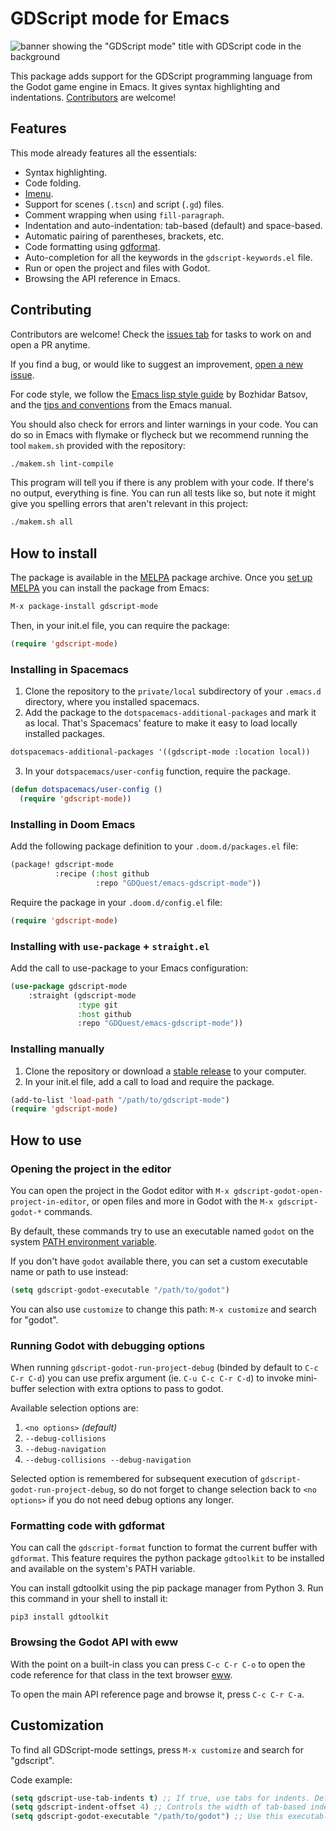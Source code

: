 # GDScript mode for Emacs

![banner showing the "GDScript mode" title with GDScript code in the
background](assets/banner.svg)

This package adds support for the GDScript programming language from the Godot
game engine in Emacs. It gives syntax highlighting and indentations.
[Contributors](#contributing) are welcome!

## Features

This mode already features all the essentials:

- Syntax highlighting.
- Code folding.
- [Imenu](https://www.gnu.org/software/emacs/manual/html_node/emacs/Imenu.html).
- Support for scenes (`.tscn`) and script (`.gd`) files.
- Comment wrapping when using `fill-paragraph`.
- Indentation and auto-indentation: tab-based (default) and space-based.
- Automatic pairing of parentheses, brackets, etc.
- Code formatting using
  [gdformat](https://github.com/scony/godot-gdscript-toolkit/).
- Auto-completion for all the keywords in the `gdscript-keywords.el` file.
- Run or open the project and files with Godot.
- Browsing the API reference in Emacs.

## Contributing

Contributors are welcome! Check the [issues tab](issues) for tasks to work on and open a PR anytime.

If you find a bug, or would like to suggest an improvement, [open a new
issue](issues/new).

For code style, we follow the [Emacs lisp style
guide](https://github.com/bbatsov/emacs-lisp-style-guide) by Bozhidar Batsov,
and the [tips and
conventions](https://www.gnu.org/software/emacs/manual/html_node/elisp/Tips.html)
from the Emacs manual.

You should also check for errors and linter warnings in your code. You can do so in Emacs with flymake or flycheck but we recommend running the tool `makem.sh` provided with the repository:

```sh
./makem.sh lint-compile
```

This program will tell you if there is any problem with your code. If there's no output, everything is fine. You can run all tests like so, but note it might give you spelling errors that aren't relevant in this project:

```sh
./makem.sh all
```

## How to install

The package is available in the [MELPA](https://melpa.org/#/) package archive. Once you [set up MELPA](https://melpa.org/#/getting-started) you can install the package from Emacs:

```lisp
M-x package-install gdscript-mode
```

Then, in your init.el file, you can require the package:

```lisp
(require 'gdscript-mode)
```

### Installing in Spacemacs

1. Clone the repository to the `private/local` subdirectory of your `.emacs.d`
   directory, where you installed spacemacs.
2. Add the package to the `dotspacemacs-additional-packages` and mark it as
   local. That's Spacemacs' feature to make it easy to load locally installed
   packages.

```lisp
dotspacemacs-additional-packages '((gdscript-mode :location local))
```

3. In your `dotspacemacs/user-config` function, require the package.

```lisp
(defun dotspacemacs/user-config ()
  (require 'gdscript-mode))
```

### Installing in Doom Emacs

Add the following package definition to your `.doom.d/packages.el` file:

```lisp
(package! gdscript-mode
          :recipe (:host github
                   :repo "GDQuest/emacs-gdscript-mode"))
```

Require the package in your `.doom.d/config.el` file:

```lisp
(require 'gdscript-mode)
```

### Installing with `use-package` + `straight.el`

Add the call to use-package to your Emacs configuration:

```lisp
(use-package gdscript-mode
    :straight (gdscript-mode
               :type git
               :host github
               :repo "GDQuest/emacs-gdscript-mode"))
```

### Installing manually

1. Clone the repository or download a [stable release](https://github.com/GDQuest/emacs-gdscript-mode/releases) to your computer.
1. In your init.el file, add a call to load and require the package.

```lisp
(add-to-list 'load-path "/path/to/gdscript-mode")
(require 'gdscript-mode)
```

## How to use

### Opening the project in the editor

You can open the project in the Godot editor with `M-x gdscript-godot-open-project-in-editor`, or open files and more in Godot with the `M-x gdscript-godot-*` commands.

By default, these commands try to use an executable named `godot` on the system [PATH environment variable](<https://en.wikipedia.org/wiki/PATH_(variable)>).

If you don't have `godot` available there, you can set a custom executable name or path to use instead:

```lisp
(setq gdscript-godot-executable "/path/to/godot")
```

You can also use `customize` to change this path: `M-x customize` and search for "godot".

### Running Godot with debugging options

When running `gdscript-godot-run-project-debug` (binded by default to `C-c C-r C-d`) you can use prefix argument (ie. `C-u C-c C-r C-d`) to invoke mini-buffer selection with extra options to pass to godot.

Available selection options are:
  1) `<no options>` _(default)_
  2) `--debug-collisions`
  3) `--debug-navigation`
  4) `--debug-collisions --debug-navigation`

Selected option is remembered for subsequent execution of `gdscript-godot-run-project-debug`, so do not forget to change selection back to `<no options>` if you do not need debug options any longer.

### Formatting code with gdformat

You can call the `gdscript-format` function to format the current buffer with
`gdformat`. This feature requires the python package `gdtoolkit` to be installed
and available on the system's PATH variable.

You can install gdtoolkit using the pip package manager from Python 3. Run this
command in your shell to install it:

```
pip3 install gdtoolkit
```

### Browsing the Godot API with eww

With the point on a built-in class you can press `C-c C-r C-o` to open the code reference for that class in the text browser [eww](https://www.gnu.org/software/emacs/manual/html_node/emacs/EWW.html).

To open the main API reference page and browse it, press `C-c C-r C-a`.

## Customization

To find all GDScript-mode settings, press `M-x customize` and search for "gdscript".

Code example:

```lisp
(setq gdscript-use-tab-indents t) ;; If true, use tabs for indents. Default: t
(setq gdscript-indent-offset 4) ;; Controls the width of tab-based indents
(setq gdscript-godot-executable "/path/to/godot") ;; Use this executable instead of 'godot' to open the Godot editor.
```
